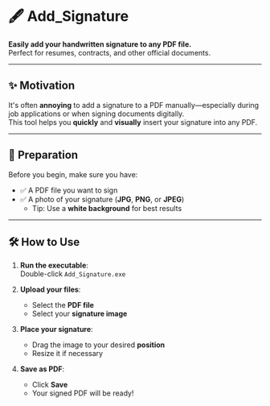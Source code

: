 # 🖋️ Add_Signature

**Easily add your handwritten signature to any PDF file.**  
Perfect for resumes, contracts, and other official documents.

---

## ✨ Motivation

It's often **annoying** to add a signature to a PDF manually—especially during job applications or when signing documents digitally.  
This tool helps you **quickly** and **visually** insert your signature into any PDF.

---

## 🧰 Preparation

Before you begin, make sure you have:

- ✅ A PDF file you want to sign  
- ✅ A photo of your signature (**JPG**, **PNG**, or **JPEG**)  
  - Tip: Use a **white background** for best results

---

## 🛠️ How to Use

1. **Run the executable**:  
   Double-click `Add_Signature.exe`

2. **Upload your files**:  
   - Select the **PDF file**
   - Select your **signature image**

3. **Place your signature**:  
   - Drag the image to your desired **position**
   - Resize it if necessary

4. **Save as PDF**:  
   - Click **Save**
   - Your signed PDF will be ready!


